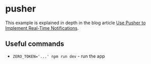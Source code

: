 # pusher

This example is explained in depth in the blog article [Use Pusher to Implement Real-Time Notifications](https://www.tryzero.com/blog/2024-08-08-use-pusher-to-implement-real-time-notifications).

## Useful commands

- `ZERO_TOKEN='...' npm run dev` - run the app
